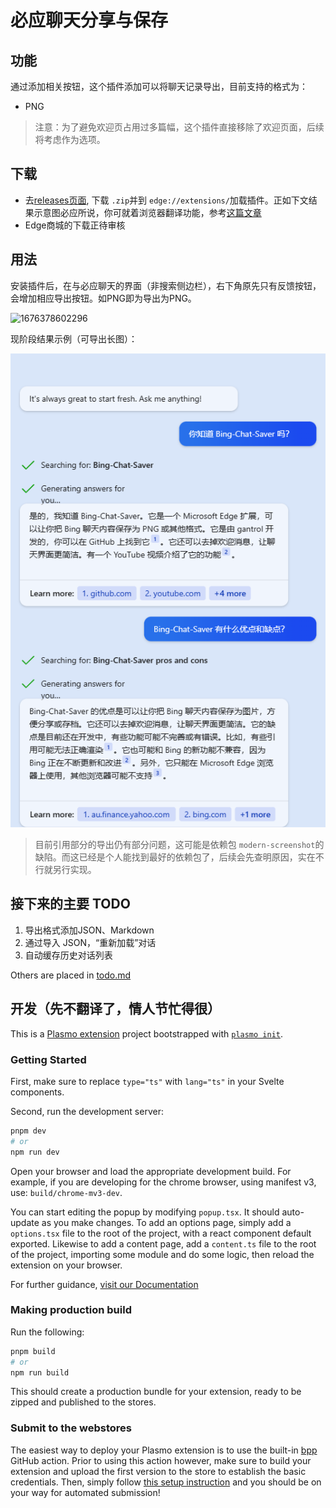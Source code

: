 # 必应聊天分享与保存

## 功能

通过添加相关按钮，这个插件添加可以将聊天记录导出，目前支持的格式为：

- PNG

> 注意：为了避免欢迎页占用过多篇幅，这个插件直接移除了欢迎页面，后续将考虑作为选项。

## 下载

- 去[releases页面](https://github.com/gantrol/Bing-Chat-Saver/releases/), 下载 `.zip`并到 `edge://extensions/`加载插件。正如下文结果示意图必应所说，你可就着浏览器翻译功能，参考[这篇文章](https://www.howtogeek.com/510543/how-to-install-and-use-extensions-in-the-new-microsoft-edge/)
- Edge商城的下载正待审核

## 用法

安装插件后，在与必应聊天的界面（非搜索侧边栏），右下角原先只有反馈按钮，会增加相应导出按钮。如PNG即为导出为PNG。

![1676378602296](https://user-images.githubusercontent.com/31330732/218741972-65e4d64a-35a7-4c7e-83fd-1a9720afbd66.png)

现阶段结果示例（可导出长图）：

![image](assets/demo_cn.png)

> 目前引用部分的导出仍有部分问题，这可能是依赖包 `modern-screenshot`的缺陷。而这已经是个人能找到最好的依赖包了，后续会先查明原因，实在不行就另行实现。

## 接下来的主要 TODO

1. 导出格式添加JSON、Markdown
2. 通过导入 JSON，“重新加载”对话
3. 自动缓存历史对话列表

Others are placed in [todo.md](todo.md)

## 开发（先不翻译了，情人节忙得很）

This is a [Plasmo extension](https://docs.plasmo.com/) project bootstrapped with [`plasmo init`](https://www.npmjs.com/package/plasmo).

### Getting Started

First, make sure to replace `type="ts"` with `lang="ts"` in your Svelte components.

Second, run the development server:

```bash
pnpm dev
# or
npm run dev
```

Open your browser and load the appropriate development build. For example, if you are developing for the chrome browser, using manifest v3, use: `build/chrome-mv3-dev`.

You can start editing the popup by modifying `popup.tsx`. It should auto-update as you make changes. To add an options page, simply add a `options.tsx` file to the root of the project, with a react component default exported. Likewise to add a content page, add a `content.ts` file to the root of the project, importing some module and do some logic, then reload the extension on your browser.

For further guidance, [visit our Documentation](https://docs.plasmo.com/)

### Making production build

Run the following:

```bash
pnpm build
# or
npm run build
```

This should create a production bundle for your extension, ready to be zipped and published to the stores.

### Submit to the webstores

The easiest way to deploy your Plasmo extension is to use the built-in [bpp](https://bpp.browser.market) GitHub action. Prior to using this action however, make sure to build your extension and upload the first version to the store to establish the basic credentials. Then, simply follow [this setup instruction](https://docs.plasmo.com/framework/workflows/submit) and you should be on your way for automated submission!
